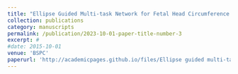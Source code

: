```yaml
---
title: "Ellipse Guided Multi-task Network for Fetal Head Circumference Measurement"
collection: publications
category: manuscripts
permalink: /publication/2023-10-01-paper-title-number-3
excerpt: #
#date: 2015-10-01
venue: 'BSPC'
paperurl: 'http://academicpages.github.io/files/Ellipse guided multi-task network for fetal head circumference measurement.pdf'
---
```


